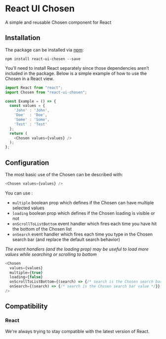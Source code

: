 # React UI Chosen

A simple and reusable Chosen component for React

## Installation

The package can be installed via [npm](https://github.com/npm/cli):

```
npm install react-ui-chosen --save
```

You’ll need to install React separately since those dependencies aren’t included in the package. Below is a simple example of how to use the Chosen in a React view.

```js
import React from "react";
import Chosen from "react-ui-chosen";

const Example = () => {
  const values = {
    'John' : 'John',
    'Doe'  : 'Doe',
    'Some' : 'Some',
    'Test' : 'Test'
  };
  return (
    <Chosen values={values} />
  );
};
```

## Configuration

The most basic use of the Chosen can be described with:

```js
<Chosen values={values} />
```

You can use :
- `multiple` boolean prop which defines if the Chosen can have multiple selected values
- `loading` boolean prop which defines if the Chosen loading is visible or not
- `onScrollToListBottom` event handler which fires each time you have hit the bottom of the Chosen list
- `onSearch` event handler which fires each time you type in the Chosen search bar (and replace the default search behavior)

*The event handlers (and the loading prop) may be useful to load more values while searching or scrolling to bottom*

```js
<Chosen
  values={values}
  multiple={true}
  loading={false}
  onScrollToListBottom={(search) => {/* search is the Chosen search bar value */}}
  onSearch={(search) => {/* search is the Chosen search bar value */}}
/>
```

## Compatibility

### React

We're always trying to stay compatible with the latest version of React.